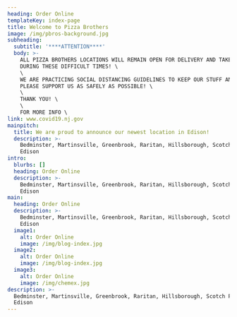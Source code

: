 ```yaml
---
heading: Order Online
templateKey: index-page
title: Welcome to Pizza Brothers
image: /img/pbros-background.jpg
subheading:
  subtitle: '****ATTENTION****'
  body: >-
    ALL PIZZA BROTHERS LOCATIONS WILL REMAIN OPEN FOR DELIVERY AND TAKEOUT \
    DURING THESE DIFFICULT TIMES! \
    \
    WE ARE PRACTICING SOCIAL DISTANCING GUIDELINES TO KEEP OUR STUFF AND CUSTOMERS SAFE. \
    PLEASE SUPPORT US AS SAFELY AS POSSIBLE! \
    \
    THANK YOU! \
    \
    FOR MORE INFO \
link: www.covid19.nj.gov  
mainpitch:
  title: We are proud to announce our newest location in Edison!
  description: >-
    Bedminster, Martinsville, Greenbrook, Raritan, Hillsborough, Scotch Plains,
    Edison
intro:
  blurbs: []
  heading: Order Online
  description: >-
    Bedminster, Martinsville, Greenbrook, Raritan, Hillsborough, Scotch Plains,
    Edison
main:
  heading: Order Online
  description: >-
    Bedminster, Martinsville, Greenbrook, Raritan, Hillsborough, Scotch Plains,
    Edison
  image1:
    alt: Order Online
    image: /img/blog-index.jpg
  image2:
    alt: Order Online
    image: /img/blog-index.jpg
  image3:
    alt: Order Online
    image: /img/chemex.jpg
description: >-
  Bedminster, Martinsville, Greenbrook, Raritan, Hillsborough, Scotch Plains,
  Edison
---
```

